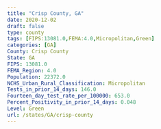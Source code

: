 ```yaml
---
title: "Crisp County, GA"
date: 2020-12-02
draft: false
type: county
tags: [FIPS:13081.0,FEMA:4.0,Micropolitan,Green]
categories: [GA]
County: Crisp County
State: GA
FIPS: 13081.0
FEMA_Region: 4.0
Population: 22372.0
NCHS_Urban_Rural_Classification: Micropolitan
Tests_in_prior_14_days: 146.0
Fourteen_day_test_rate_per_100000: 653.0
Percent_Positivity_in_prior_14_days: 0.048
Level: Green
url: /states/GA/crisp-county
---
```



